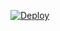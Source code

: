 [![Deploy](https://www.herokucdn.com/deploy/button.svg)](https://heroku.com/deploy?template=https://github.com/GrimDesignsFiveM/ninja-music)

